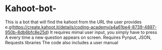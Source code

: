 # Kahoot-bot-
This is a bot that will find the kahoot from the URL  the user provides e.g(https://create.kahoot.it/details/coding-academy/a4a61be4-8739-4897-950b-8db6bfc8e25d)
It requires mimal user input, you simply have to press A every time a new question appears on screen.
Requires Pynput, JSON, Requests libraries
The code also includes a user manual
